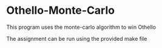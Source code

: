 # Othello-Monte-Carlo

This program uses the monte-carlo algorithm to win Othello

The assignment can be run using the provided make file


